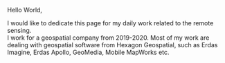 Hello World,

I would like to dedicate this page for my daily work related to the remote sensing.  
I work for a geospatial company from 2019-2020. Most of my work are dealing with geospatial software from 
Hexagon Geospatial, such as Erdas Imagine, Erdas Apollo, GeoMedia, Mobile MapWorks etc. 
